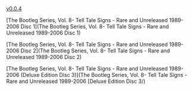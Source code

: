 [v0.0.4](https://github.com/littleflute/Bob-Dylan/edit/master/README.md)

[The Bootleg Series, Vol. 8- Tell Tale Signs - Rare and Unreleased 1989-2006 Disc 1](The Bootleg Series, Vol. 8- Tell Tale Signs - Rare and Unreleased 1989-2006 Disc 1)

[The Bootleg Series, Vol. 8- Tell Tale Signs - Rare and Unreleased 1989-2006 Disc 2](The Bootleg Series, Vol. 8- Tell Tale Signs - Rare and Unreleased 1989-2006 Disc 2)

[The Bootleg Series, Vol. 8- Tell Tale Signs - Rare and Unreleased 1989-2006 (Deluxe Edition Disc 3)](The Bootleg Series, Vol. 8- Tell Tale Signs - Rare and Unreleased 1989-2006 [Deluxe Edition Disc 3/)
